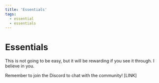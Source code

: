 ```yaml
---
title: 'Essentials'
tags:
  - essential
  - essentials
---
```


# Essentials

This is not going to be easy, but it will be rewarding if you see it through. I believe in you.

Remember to join the Discord to chat with the community! [LINK]